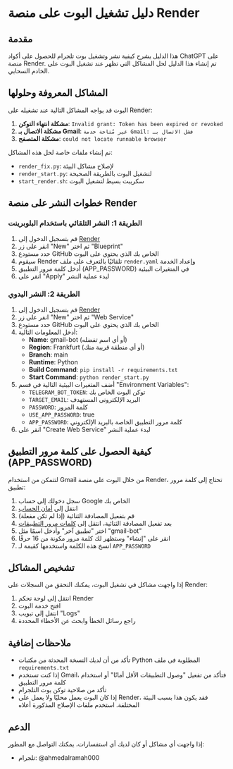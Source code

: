 # دليل تشغيل البوت على منصة Render

## مقدمة

هذا الدليل يشرح كيفية نشر وتشغيل بوت تلجرام للحصول على أكواد ChatGPT على منصة Render. تم إنشاء هذا الدليل لحل المشاكل التي تظهر عند تشغيل البوت على الخادم السحابي.

## المشاكل المعروفة وحلولها

البوت قد يواجه المشاكل التالية عند تشغيله على Render:

1. **مشكلة انتهاء التوكن**: `Invalid grant: Token has been expired or revoked`
2. **مشكلة الاتصال بـ Gmail**: `غير مُتاحة خدمة Gmail: فشل الاتصال بـ`
3. **مشكلة المتصفح**: `could not locate runnable browser`

تم إنشاء ملفات خاصة لحل هذه المشاكل:
- `render_fix.py`: لإصلاح مشاكل البيئة
- `render_start.py`: لتشغيل البوت بالطريقة الصحيحة
- `start_render.sh`: سكريبت بسيط لتشغيل البوت

## خطوات النشر على منصة Render

### الطريقة 1: النشر التلقائي باستخدام البلوبرينت

1. قم بتسجيل الدخول إلى [Render](https://dashboard.render.com/)
2. انقر على زر "New" ثم اختر "Blueprint"
3. حدد مستودع GitHub الخاص بك الذي يحتوي على البوت
4. سيقوم Render تلقائيًا بالتعرف على ملف `render.yaml` وإعداد الخدمة
5. أدخل كلمة مرور التطبيق (APP_PASSWORD) في المتغيرات البيئية
6. انقر على "Apply" لبدء عملية النشر

### الطريقة 2: النشر اليدوي

1. قم بتسجيل الدخول إلى [Render](https://dashboard.render.com/)
2. انقر على زر "New" ثم اختر "Web Service"
3. حدد مستودع GitHub الخاص بك الذي يحتوي على البوت
4. أدخل المعلومات التالية:
   - **Name**: gmail-bot (أو أي اسم تفضله)
   - **Region**: Frankfurt (أو أي منطقة قريبة منك)
   - **Branch**: main
   - **Runtime**: Python
   - **Build Command**: `pip install -r requirements.txt`
   - **Start Command**: `python render_start.py`
5. أضف المتغيرات البيئية التالية في قسم "Environment Variables":
   - `TELEGRAM_BOT_TOKEN`: توكن البوت الخاص بك
   - `TARGET_EMAIL`: البريد الإلكتروني المستهدف
   - `PASSWORD`: كلمة المرور
   - `USE_APP_PASSWORD`: true
   - `APP_PASSWORD`: كلمة مرور التطبيق الخاصة بالبريد الإلكتروني
6. انقر على "Create Web Service" لبدء عملية النشر

## كيفية الحصول على كلمة مرور التطبيق (APP_PASSWORD)

لتتمكن من استخدام Gmail من خلال البوت على منصة Render، تحتاج إلى كلمة مرور تطبيق:

1. سجل دخولك إلى حساب Google الخاص بك
2. انتقل إلى [أمان الحساب](https://myaccount.google.com/security)
3. قم بتفعيل المصادقة الثنائية (إذا لم تكن مفعلة)
4. بعد تفعيل المصادقة الثنائية، انتقل إلى [كلمات مرور التطبيقات](https://myaccount.google.com/apppasswords)
5. اختر "تطبيق آخر" وأدخل اسمًا مثل "gmail-bot"
6. انقر على "إنشاء" وستظهر لك كلمة مرور مكونة من 16 حرفًا
7. انسخ هذه الكلمة واستخدمها كقيمة لـ `APP_PASSWORD`

## تشخيص المشاكل

إذا واجهت مشاكل في تشغيل البوت، يمكنك التحقق من السجلات على Render:

1. انتقل إلى لوحة تحكم Render
2. افتح خدمة البوت
3. انتقل إلى تبويب "Logs"
4. راجع رسائل الخطأ وابحث عن الأخطاء المحددة

## ملاحظات إضافية

- تأكد من أن لديك النسخة المحدثة من مكتبات Python المطلوبة في ملف `requirements.txt`
- إذا كنت تستخدم Gmail، فتأكد من تفعيل "وصول التطبيقات الأقل أمانًا" أو استخدام كلمة مرور التطبيق
- تأكد من صلاحية توكن بوت التلجرام
- إذا كان البوت يعمل محليًا ولا يعمل على Render، فقد يكون هذا بسبب البيئة المختلفة. استخدم ملفات الإصلاح المذكورة أعلاه

## الدعم

إذا واجهت أي مشاكل أو كان لديك أي استفسارات، يمكنك التواصل مع المطور:
- تلجرام: @ahmedalramah000 